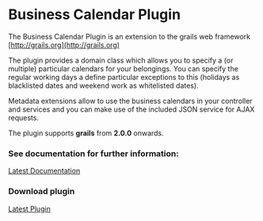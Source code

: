 Business Calendar Plugin
========================

The Business Calendar Plugin is an extension to the grails web framework [http://grails.org](http://grails.org)

The plugin provides a domain class which allows you to specify a (or multiple) particular calendars for your belongings. You can specify the regular working days a define particular exceptions to this (holidays as blacklisted dates and weekend work as whitelisted dates).

Metadata extensions allow to use the business calendars in your controller and services and you can make use of the included JSON service for AJAX requests.

The plugin supports **grails** from **2.0.0** onwards.

### See documentation for further information:

[Latest Documentation](http://www.sapsiero.com/?page_id=54)

### Download plugin

[Latest Plugin](http://www.sapsiero.com/project-resources/businessCalendar/releases/grails-business-calendar-latest.zip)
